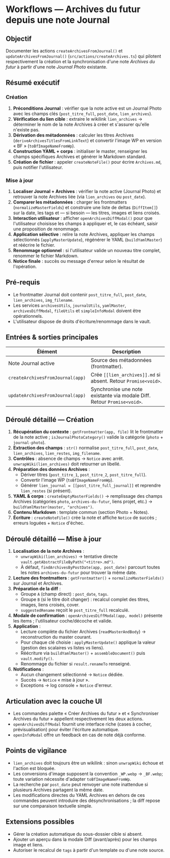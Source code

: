# Workflows — Archives du futur depuis une note Journal

## Objectif
Documenter les actions `createArchivesFromJournal()` et `updateArchivesFromJournal()` (`src/actions/createArchives.ts`) qui pilotent respectivement la création et la synchronisation d'une note *Archives du futur* à partir d'une note *Journal Photo* existante.

## Résumé exécutif
### Création
1. **Préconditions Journal** : vérifier que la note active est un Journal Photo avec les champs clés (`post_titre_full`, `post_date`, `lien_archives`).
2. **Vérification du lien cible** : extraire le wikilink `lien_archives` → déterminer le nom de la note Archives à créer et s'assurer qu'elle n'existe pas.
3. **Dérivation des métadonnées** : calculer les titres Archives (`deriveArchivesTitlesFromLinkText`) et convertir l'image WP en version « BF » (`toBfImageNameFromWp`).
4. **Construction YAML + corps** : initialiser le master, renseigner les champs spécifiques Archives et générer le Markdown standard.
5. **Création de fichier** : appeler `createNoteFile()` pour écrire `Archives.md`, puis notifier l'utilisateur.

### Mise à jour
1. **Localiser Journal + Archives** : vérifier la note active (Journal Photo) et retrouver la note Archives liée (via `lien_archives` ou `post_date`).
2. **Comparer les métadonnées** : charger les frontmatters (`normalizeMasterFields`) et construire une liste de deltas (`DiffItem[]`) sur la date, les tags et — si besoin — les titres, images et liens croisés.
3. **Interaction utilisateur** : afficher `openArchivesDiffModal()` pour que l'utilisateur choisisse les champs à appliquer et, le cas échéant, saisir une proposition de renommage.
4. **Application sélective** : relire la note Archives, appliquer les champs sélectionnés (`applyMasterUpdate`), régénérer le YAML (`buildYamlMaster`) et réécrire le fichier.
5. **Renommage optionnel** : si l'utilisateur valide un nouveau titre complet, renommer le fichier Markdown.
6. **Notice finale** : succès ou message d'erreur selon le résultat de l'opération.

## Pré-requis
- Le frontmatter Journal doit contenir `post_titre_full`, `post_date`, `lien_archives`, `img_filename`.
- Les services `archivesUtils`, `journalUtils`, `yamlMaster`, `archivesDiffModal`, `fileUtils` et `simpleInfoModal` doivent être opérationnels.
- L'utilisateur dispose de droits d'écriture/renommage dans le vault.

## Entrées & sorties principales
| Élément | Description |
| --- | --- |
| Note Journal active | Source des métadonnées (frontmatter). |
| `createArchivesFromJournal(app)` | Crée `[[lien_archives]].md` si absent. Retour `Promise<void>`. |
| `updateArchivesFromJournal(app)` | Synchronise une note existante via modale Diff. Retour `Promise<void>`. |

## Déroulé détaillé — Création
1. **Récupération du contexte** : `getFrontmatter(app, file)` lit le frontmatter de la note active ; `isJournalPhotoCategory()` valide la catégorie (`photo` + `journal-photo`).
2. **Extraction des champs** : `str()` normalise `post_titre_full`, `post_date`, `lien_archives`, `lien_restes`, `img_filename`.
3. **Contrôles** : absence de champs → `Notice` avec arrêt. `unwrapWiki(lien_archives)` doit retourner un libellé.
4. **Préparation des données Archives** :
   - Dériver titres (`post_titre_1`, `post_titre_2`, `post_titre_full`).
   - Convertir l'image WP (`toBfImageNameFromWp`).
   - Générer `lien_journal = [[post_titre_full_journal]]` et reprendre `lien_restes` (si présent).
5. **YAML & corps** : `createEmptyMasterFields()` → remplissage des champs Archives (catégories `photo`, `archives-du-futur`, liens projet, etc.) → `buildYamlMaster(master, "archives")`.
6. **Contenu Markdown** : template commun (section Photo + Notes).
7. **Écriture** : `createNoteFile()` crée la note et affiche `Notice` de succès ; erreurs loguées + `Notice` d'échec.

## Déroulé détaillé — Mise à jour
1. **Localisation de la note Archives** :
   - `unwrapWiki(lien_archives)` → tentative directe `vault.getAbstractFileByPath("<titre>.md")`.
   - À défaut, `findArchivesByPostDate(app, post_date)` parcourt toutes les notes `archives-du-futur` pour trouver la même date.
2. **Lecture des frontmatters** : `getFrontmatter()` + `normalizeMasterFields()` sur Journal et Archives.
3. **Préparation de la diff** :
   - Groupe `A` (champ direct) : `post_date`, `tags`.
   - Groupe `B` (si le titre doit changer) : recalcul complet des titres, images, liens croisés, cover.
   - `suggestedRename` reçoit le `post_titre_full` recalculé.
4. **Modale de confirmation** : `openArchivesDiffModal(app, model)` présente les items ; l'utilisateur coche/décoche et valide.
5. **Application** :
   - Lecture complète du fichier Archives (`readMasterAndBody`) → reconstruction du master courant.
   - Pour chaque clé choisie : `applyMasterUpdate()` applique la valeur (gestion des scalaires vs listes vs liens).
   - Réécriture via `buildYamlMaster()` + `assembleDocument()` puis `vault.modify()`.
   - Renommage du fichier si `result.renameTo` renseigné.
6. **Notifications** :
   - Aucun changement sélectionné → `Notice` dédiée.
   - Succès → `Notice` « mise à jour ».
   - Exceptions → log console + `Notice` d'erreur.

## Articulation avec la couche UI
- Les commandes palette « Créer Archives du futur » et « Synchroniser Archives du futur » appellent respectivement les deux actions.
- `openArchivesDiffModal` fournit une interface riche (cases à cocher, prévisualisation) pour éviter l'écriture automatique.
- `openInfoModal` offre un feedback en cas de note déjà conforme.

## Points de vigilance
- `lien_archives` doit toujours être un wikilink : sinon `unwrapWiki` échoue et l'action est bloquée.
- Les conversions d'image supposent la convention `_WP.webp` → `_BF.webp`; toute variation nécessite d'adapter `toBfImageNameFromWp`.
- La recherche par `post_date` peut renvoyer une note inattendue si plusieurs Archives partagent la même date.
- Les modifications directes du YAML Archives en dehors de ces commandes peuvent introduire des désynchronisations ; la diff repose sur une comparaison textuelle simple.

## Extensions possibles
- Gérer la création automatique du sous-dossier cible si absent.
- Ajouter un aperçu dans la modale Diff (avant/après) pour les champs image et liens.
- Autoriser le recalcul de `tags` à partir d'un template ou d'une note source.
